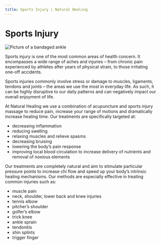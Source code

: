```yaml
---
title: Sports Injury | Natural Healing
---
```


# Sports Injury

<img alt="Picture of a bandaged ankle" src="/Injury.png" className="float-right-image" />

Sports injury is one of the most common areas of health concern. It encompasses a wide range of aches and injuries – from chronic pain experienced by athletes after years of physical strain, to those irritating one-off accidents.

Sports injuries commonly involve stress or damage to muscles, ligaments, tendons and joints – the areas we use the most in everyday life. As such, it can be highly disruptive to our daily patterns and can negatively impact our overall enjoyment of life.

At Natural Healing we use a combination of acupuncture and sports injury massage to reduce pain, increase your range of motions and dramatically increase healing time. Our treatments are specifically targeted at:

- decreasing inflammation
- reducing swelling
- relaxing muscles and relieve spasms
- decreasing bruising
- lowering the body’s pain response
- improving local blood circulation to increase delivery of nutrients and removal of noxious elements

Our treatments are completely natural and aim to stimulate particular pressure points to increase chi flow and speed up your body’s intrinsic healing mechanisms. Our methods are especially effective in treating common injuries such as:

- muscle pain
- neck, shoulder, lower back and knee injuries
- tennis elbow
- pitcher’s shoulder
- golfer’s elbow
- trick knee
- ankle sprain
- tendonitis
- shin splints
- trigger finger
